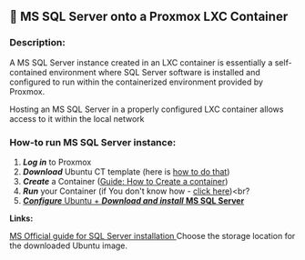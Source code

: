 ## 💾 MS SQL Server onto a Proxmox LXC Container

### **Description**: 
<div>A MS SQL Server instance created in an LXC container is essentially a self-contained environment where SQL Server software is installed and configured to run within the containerized environment provided by Proxmox.

Hosting an MS SQL Server in a properly configured LXC container allows access to it within the local network
</div>

### **How-to run MS SQL Server instance:**<br>
1.  ***Log in*** to Proxmox<br>
2.  ***Download*** Ubuntu CT template (here is [how to do that](www.google.pl))<br>
3.  ***Create*** a Container ([Guide: How to Create a container](MS%20SQL%20on%20Proxmox/Create%20Container%20-%20Ubuntu%20Template.md))<br>
4.  ***Run*** your Container (if You don't know how - [click here](How%20to%3A%20Start%20Container.md))<br?
5.  [***Configure***  Ubuntu + ***Download and install*** **MS SQL Server**](MS%20SQL%20on%20Proxmox/Setup%20Ubuntu%20%2B%20installation%20MS%20SQL%20Server.md)




 **Links:**

[MS Official guide for SQL Server installation ](https://learn.microsoft.com/en-us/sql/linux/quickstart-install-connect-ubuntu?view=sql-server-ver16&tabs=ubuntu2204)
Choose the storage location for the downloaded Ubuntu image.
